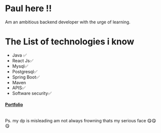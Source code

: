 <div>
<h1>Paul here !!</h1>
Am an ambitious backend developer with the urge of learning.
<h1> The List of technologies i know</h1>
  <ul>
    <li>Java ✅</li>
    <li>React Js✅</li>
    <li>Mysql✅</li>
    <li>Postgresql✅</li>
    <li>Spring Boot✅</li>
    <li>Maven</li>
    <li>APIS✅</li>
    <li>Software security✅</li>
  </ul> 
<h4><a href="https://foxbash.wordpress.com/about-me/">Portfolio</a></h4> <br>
Ps. my dp is misleading am not always frowning thats my serious face 😋😋😋</div>

